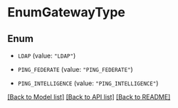 # EnumGatewayType

## Enum


* `LDAP` (value: `"LDAP"`)

* `PING_FEDERATE` (value: `"PING_FEDERATE"`)

* `PING_INTELLIGENCE` (value: `"PING_INTELLIGENCE"`)


[[Back to Model list]](../README.md#documentation-for-models) [[Back to API list]](../README.md#documentation-for-api-endpoints) [[Back to README]](../README.md)


